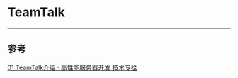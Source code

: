 # TeamTalk

---



## 参考 

[01 TeamTalk介绍 · 高性能服务器开发 技术专栏](https://balloonwj.github.io/cpp-guide-web/articles/TeamTalk源码解析/01TeamTalk介绍.html)


